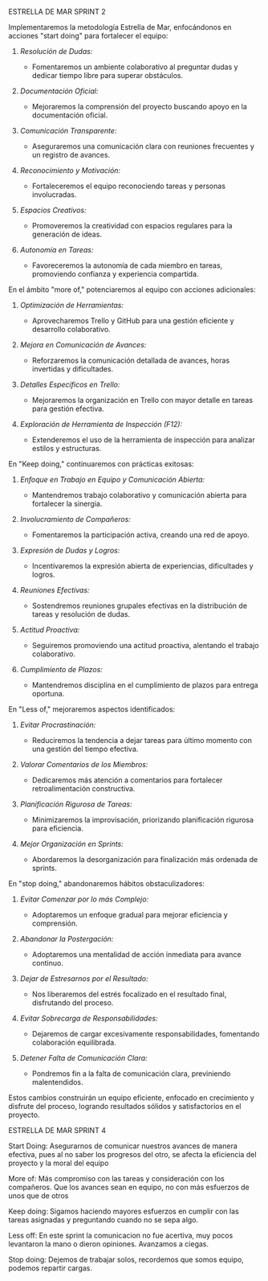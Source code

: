 ESTRELLA DE MAR SPRINT 2

Implementaremos la metodología Estrella de Mar, enfocándonos en acciones "start doing" para fortalecer el equipo:

1. *Resolución de Dudas:*
   - Fomentaremos un ambiente colaborativo al preguntar dudas y dedicar tiempo libre para superar obstáculos.

2. *Documentación Oficial:*
   - Mejoraremos la comprensión del proyecto buscando apoyo en la documentación oficial.

3. *Comunicación Transparente:*
   - Aseguraremos una comunicación clara con reuniones frecuentes y un registro de avances.

4. *Reconocimiento y Motivación:*
   - Fortaleceremos el equipo reconociendo tareas y personas involucradas.

5. *Espacios Creativos:*
   - Promoveremos la creatividad con espacios regulares para la generación de ideas.

6. *Autonomía en Tareas:*
   - Favoreceremos la autonomía de cada miembro en tareas, promoviendo confianza y experiencia compartida.

En el ámbito "more of," potenciaremos al equipo con acciones adicionales:

1. *Optimización de Herramientas:*
   - Aprovecharemos Trello y GitHub para una gestión eficiente y desarrollo colaborativo.

2. *Mejora en Comunicación de Avances:*
   - Reforzaremos la comunicación detallada de avances, horas invertidas y dificultades.

3. *Detalles Específicos en Trello:*
   - Mejoraremos la organización en Trello con mayor detalle en tareas para gestión efectiva.

4. *Exploración de Herramienta de Inspección (F12):*
   - Extenderemos el uso de la herramienta de inspección para analizar estilos y estructuras.

En "Keep doing," continuaremos con prácticas exitosas:

1. *Enfoque en Trabajo en Equipo y Comunicación Abierta:*
   - Mantendremos trabajo colaborativo y comunicación abierta para fortalecer la sinergia.

2. *Involucramiento de Compañeros:*
   - Fomentaremos la participación activa, creando una red de apoyo.

3. *Expresión de Dudas y Logros:*
   - Incentivaremos la expresión abierta de experiencias, dificultades y logros.

4. *Reuniones Efectivas:*
   - Sostendremos reuniones grupales efectivas en la distribución de tareas y resolución de dudas.

5. *Actitud Proactiva:*
   - Seguiremos promoviendo una actitud proactiva, alentando el trabajo colaborativo.

6. *Cumplimiento de Plazos:*
   - Mantendremos disciplina en el cumplimiento de plazos para entrega oportuna.

En "Less of," mejoraremos aspectos identificados:

1. *Evitar Procrastinación:*
   - Reduciremos la tendencia a dejar tareas para último momento con una gestión del tiempo efectiva.

2. *Valorar Comentarios de los Miembros:*
   - Dedicaremos más atención a comentarios para fortalecer retroalimentación constructiva.

3. *Planificación Rigurosa de Tareas:*
   - Minimizaremos la improvisación, priorizando planificación rigurosa para eficiencia.

4. *Mejor Organización en Sprints:*
   - Abordaremos la desorganización para finalización más ordenada de sprints.

En "stop doing," abandonaremos hábitos obstaculizadores:

1. *Evitar Comenzar por lo más Complejo:*
   - Adoptaremos un enfoque gradual para mejorar eficiencia y comprensión.

2. *Abandonar la Postergación:*
   - Adoptaremos una mentalidad de acción inmediata para avance continuo.

3. *Dejar de Estresarnos por el Resultado:*
   - Nos liberaremos del estrés focalizado en el resultado final, disfrutando del proceso.

4. *Evitar Sobrecarga de Responsabilidades:*
   - Dejaremos de cargar excesivamente responsabilidades, fomentando colaboración equilibrada.

5. *Detener Falta de Comunicación Clara:*
   - Pondremos fin a la falta de comunicación clara, previniendo malentendidos.

Estos cambios construirán un equipo eficiente, enfocado en crecimiento y disfrute del proceso, logrando resultados sólidos y satisfactorios en el proyecto.


ESTRELLA DE MAR SPRINT 4

Start Doing: Asegurarnos de comunicar nuestros avances de manera efectiva, pues al no saber los progresos del otro, se afecta la eficiencia del proyecto y la moral del equipo

More of: Más compromiso con las tareas y consideración con los compañeros. Que los avances sean en equipo, no con más esfuerzos de unos que de otros

Keep doing: Sigamos haciendo mayores esfuerzos en cumplir con las tareas asignadas y preguntando cuando no se sepa algo.

Less off: En este sprint la comunicacion no fue acertiva, muy pocos levantaron la mano o dieron opiniones. Avanzamos a ciegas.

Stop doing: Dejemos de trabajar solos, recordemos que somos equipo, podemos repartir cargas.